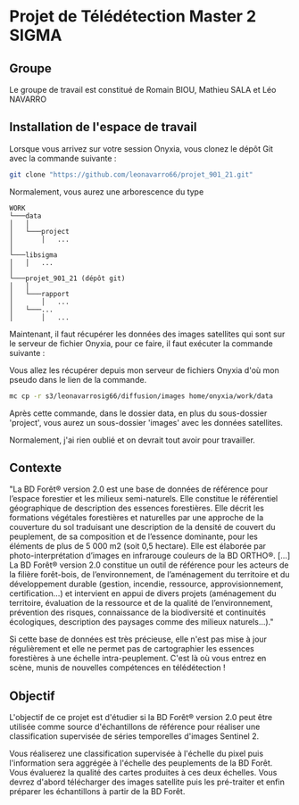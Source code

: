 # Projet de Télédétection Master 2 SIGMA

## Groupe

Le groupe de travail est constitué de Romain BIOU, Mathieu SALA et Léo NAVARRO

## Installation de l'espace de travail

Lorsque vous arrivez sur votre session Onyxia, vous clonez le dépôt Git avec la commande suivante :


```bash
git clone "https://github.com/leonavarro66/projet_901_21.git"
```

Normalement, vous aurez une arborescence du type

```
WORK
└───data
│   │
│   └───project
│       │   ...
│   
└───libsigma
│   │   ...
│
└───projet_901_21 (dépôt git)
│   │
│   └───rapport
│       │   ...
│   └───...
│       │   ...
```

Maintenant, il faut récupérer les données des images satellites qui sont sur le serveur de fichier Onyxia, pour ce faire, il faut exécuter la commande suivante :

Vous allez les récupérer depuis mon serveur de fichiers Onyxia d'où mon pseudo dans le lien de la commande.

```bash
mc cp -r s3/leonavarrosig66/diffusion/images home/onyxia/work/data
```

Après cette commande, dans le dossier data, en plus du sous-dossier 'project', vous aurez un sous-dossier 'images' avec les données satellites.

Normalement, j'ai rien oublié et on devrait tout avoir pour travailler.

## Contexte

"La BD Forêt® version 2.0 est une base de données de référence pour l’espace forestier et les milieux semi-naturels. Elle constitue le référentiel géographique de description des essences forestières. Elle décrit les formations végétales forestières et naturelles par une approche de la couverture du sol traduisant une description de la densité de couvert du peuplement, de sa composition et de l’essence dominante, pour les éléments de plus de 5 000 m2 (soit 0,5 hectare). Elle est élaborée par photo-interprétation d’images en infrarouge couleurs de la BD ORTHO®. [...]
La BD Forêt® version 2.0 constitue un outil de référence pour les acteurs de la filière forêt-bois, de l’environnement, de l’aménagement du territoire et du développement durable (gestion, incendie, ressource, approvisionnement, certification…) et intervient en appui de divers projets (aménagement du territoire, évaluation de la ressource et de la qualité de l’environnement, prévention des risques, connaissance de la biodiversité et continuités écologiques, description des paysages comme des milieux naturels…)."

Si cette base de données est très précieuse, elle n'est pas mise à jour régulièrement et elle ne permet pas de cartographier les essences forestières à une échelle intra-peuplement. C'est là où vous entrez en scène, munis de nouvelles compétences en télédétection !

## Objectif

L'objectif de ce projet est d'étudier si la BD Forêt® version 2.0 peut être utilisée comme source d'échantillons de référence pour réaliser une classification supervisée de séries temporelles d'images Sentinel 2.

Vous réaliserez une classification supervisée à l'échelle du pixel puis l'information sera aggrégée à l'échelle des peuplements de la BD Forêt. Vous évaluerez la qualité des cartes produites à ces deux échelles. Vous devrez d'abord télécharger des images satellite puis les pré-traiter et enfin préparer les échantillons à partir de la BD Forêt.
